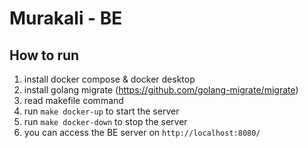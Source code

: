 # Murakali - BE

## How to run
1. install docker compose & docker desktop
2. install golang migrate (https://github.com/golang-migrate/migrate)
3. read makefile command
4. run `make docker-up` to start the server
5. run `make docker-down` to stop the server
6. you can access the BE server on `http://localhost:8080/`

